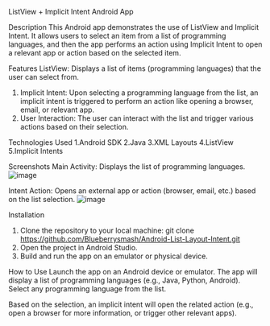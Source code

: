 ListView + Implicit Intent Android App

Description
This Android app demonstrates the use of ListView and Implicit Intent. It allows users to select an item from a list of programming languages, and then the app performs an action using Implicit Intent to open a relevant app or action based on the selected item.

Features
ListView: Displays a list of items (programming languages) that the user can select from.
1. Implicit Intent: Upon selecting a programming language from the list, an implicit intent is triggered to perform an action like opening a browser, email, or relevant app.
2. User Interaction: The user can interact with the list and trigger various actions based on their selection.

Technologies Used
1.Android SDK
2.Java
3.XML Layouts
4.ListView
5.Implicit Intents

Screenshots
Main Activity: Displays the list of programming languages.
![image](https://github.com/user-attachments/assets/b1d86909-e0f2-43dd-bab7-f1249f17fcbb)

Intent Action: Opens an external app or action (browser, email, etc.) based on the list selection.
![image](https://github.com/user-attachments/assets/d012b188-30da-4fae-93e2-4f11d66e65dc)

Installation
1. Clone the repository to your local machine: git clone https://github.com/Blueberrysmash/Android-List-Layout-Intent.git
2. Open the project in Android Studio.
3. Build and run the app on an emulator or physical device.

How to Use
Launch the app on an Android device or emulator.
The app will display a list of programming languages (e.g., Java, Python, Android).
Select any programming language from the list.

Based on the selection, an implicit intent will open the related action (e.g., open a browser for more information, or trigger other relevant apps).
